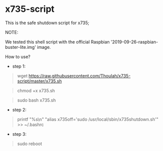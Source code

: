 # x735-script
This is the safe shutdown script for x735;

NOTE:

We tested this shell script with the official Raspbian '2019-09-26-raspbian-buster-lite.img' image.

How to use?

* step 1:
> wget https://raw.githubusercontent.com/Thoulah/x735-script/master/x735.sh

> chmod +x x735.sh

> sudo bash x735.sh

* step 2:

> printf "%s\\n" "alias x735off='sudo /usr/local/sbin/x735shutdown.sh'" >> ~/.bashrc

* step 3:
> sudo reboot
